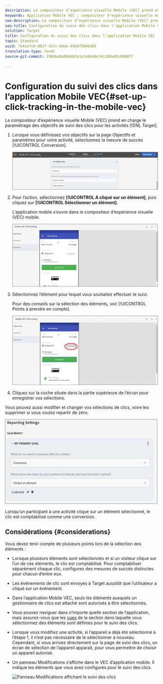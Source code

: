 ```yaml
---
description: Le compositeur d’expérience visuelle Mobile (VEC) prend en charge le paramétrage des objectifs de suivi des clics pour les activités Adobe Target.
keywords: Application Mobile VEC ; compositeur d’expérience visuelle mobile ; options du compositeur d’expérience mobile ; options du compositeur mobile ; vue target ; clics ; suivi des clics ; suivi
seo-description: Le compositeur d’expérience visuelle Mobile (VEC) prend en charge le paramétrage des objectifs de suivi des clics pour les activités Adobe Target.
seo-title: Configuration du suivi des clics dans l’application Mobile VEC
solution: Target
title: Configuration du suivi des clics dans l’application Mobile VEC
topic: Standard
uuid: 7e4ce7c0-0027-417c-8dae-45b6f5045e65
translation-type: tm+mt
source-git-commit: 2966ba0a89e6bfe1a7e6048e741100a95c09b8ff

---
```



# Configuration du suivi des clics dans l’application Mobile VEC{#set-up-click-tracking-in-the-mobile-vec}

Le compositeur d’expérience visuelle Mobile (VEC) prend en charge le paramétrage des objectifs de suivi des clics pour les activités [!DNL Target].

1. Lorsque vous définissez vos objectifs sur la page Objectifs et paramètres pour votre activité, sélectionnez la mesure de succès [!UICONTROL Conversion].

   ![](assets/mobile-vec-clicktrack1.png)

1. Pour l’action, sélectionnez **[!UICONTROL A cliqué sur un élément]**, puis cliquez sur **[!UICONTROL Sélectionner un élément]**.

   L’application mobile s’ouvre dans le compositeur d’expérience visuelle (VEC) mobile.

   ![](assets/mobile-vec-clicktrack2.png)

1. Sélectionnez l’élément pour lequel vous souhaitez effectuer le suivi.

   Pour des conseils sur la sélection des éléments, voir [!UICONTROL Points à prendre en compte].

   ![](assets/mobile-vec-clicktrack3.png)

1. Cliquez sur la coche située dans la partie supérieure de l’écran pour enregistrer vos sélections.

Vous pouvez aussi modifier et changer vos sélections de clics, voire les supprimer si vous voulez repartir de zéro.

![](assets/mobile-vec-clicktrack4.png)

Lorsqu’un participant à une activité clique sur un élément sélectionné, le clic est comptabilisé comme une conversion.

## Considérations {#considerations}

Vous devez tenir compte de plusieurs points lors de la sélection des éléments :

* Lorsque plusieurs éléments sont sélectionnés et si un visiteur clique sur l’un de ces éléments, le clic est comptabilisé. Pour comptabiliser séparément chaque clic, configurez des mesures de succès distinctes pour chacun d’entre eux.
* Les événements de clic sont envoyés à Target aussitôt que l’utilisateur a cliqué sur un événement.
* Dans l’application Mobile VEC, seuls les éléments auxquels un gestionnaire de clics est attaché sont autorisés à être sélectionnés.
* Vous pouvez naviguer dans n’importe quelle section de l’application, mais assurez-vous que les [vues](/help/c-target-mobile-app/c-mobile-visual-experience-composer/mobile-visual-experience-composer.md#target-views) de la section dans laquelle vous sélectionnez des éléments sont définies pour le suivi des clics.
* Lorsque vous modifiez une activité, si l’appareil a déjà été sélectionné à l’étape 1, il n’est pas nécessaire de le sélectionner à nouveau. Cependant, si vous arrivez directement sur la page de suivi des clics, un écran de sélection de l’appareil apparaît, pour vous permettre de choisir un appareil autorisé.
* Un panneau Modifications s’affiche dans le VEC d’application mobile. Il indique les éléments que vous avez configurés pour le suivi des clics.

   ![Panneau Modifications affichant le suivi des clics
   ](/help/c-target-mobile-app/c-mobile-visual-experience-composer/assets/click-track-modifications-panel.png)